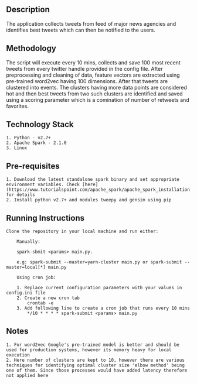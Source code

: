 ## Description

The application collects tweets from feed of major news agencies and identifies best tweets which can then be notified to the users.

## Methodology

The script will execute every 10 mins, collects and save 100 most recent tweets from every twitter handle provided in the config file. After preprocessing and cleaning of data, feature vectors are extracted using pre-trained word2vec having 100 dimensions. After that tweets are clustered into events. The clusters having more data points are considered hot and then best tweets from two such clusters are identified and saved using a scoring parameter which is a comination of number of retweets and favorites.


## Technology Stack
	
	1. Python - v2.7+
	2. Apache Spark - 2.1.0
	3. Linux

## Pre-requisites

	1. Download the latest standalone spark binary and set appropriate environment variables. Check [here](https://www.tutorialspoint.com/apache_spark/apache_spark_installation.htm) for details
	2. Install python v2.7+ and modules tweepy and gensim using pip


## Running Instructions

	Clone the repository in your local machine and run either: 

		Manually:

		spark-sbmit <params> main.py.

		e.g: spark-submit --master=yarn-cluster main.py or spark-submit --master=local[*] main.py

		Using cron job:
		
		1. Replace current configuration parameters with your values in config.ini file
		2. Create a new cron tab
			crontab -e 
		3. Add following line to create a cron job that runs every 10 mins 
			*/10 * * * * spark-submit <params> main.py

## Notes

	1. For word2vec Google's pre-trained model is better and should be used for production systems, however its memory heavy for local execution
	2. Here number of clusters are kept to 10, however there are various techniques for identifying optimal cluster size 'elbow method' being one of them. Since those processes would have added latency therefore not applied here
